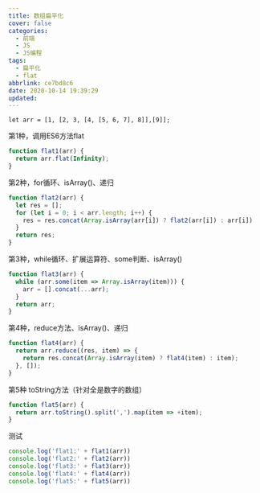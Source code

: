 ```yaml
---
title: 数组扁平化
cover: false
categories:
  - 前端
  - JS
  - JS编程
tags:
  - 扁平化
  - flat
abbrlink: ce7bd8c6
date: 2020-10-14 19:39:29
updated:
---
```


    let arr = [1, [2, 3, [4, [5, 6, 7], 8]],[9]];

第1种，调用ES6方法flat
```js
function flat1(arr) {
  return arr.flat(Infinity);
}
```

第2种，for循环、isArray()、递归
```js
function flat2(arr) {
  let res = [];
  for (let i = 0; i < arr.length; i++) {
    res = res.concat(Array.isArray(arr[i]) ? flat2(arr[i]) : arr[i])
  }
  return res;
}
```

第3种，while循环、扩展运算符、some判断、isArray()
```js
function flat3(arr) {
  while (arr.some(item => Array.isArray(item))) {
    arr = [].concat(...arr);
  }
  return arr;
}
```

第4种，reduce方法、isArray()、递归
```js
function flat4(arr) {
  return arr.reduce((res, item) => {
    return res.concat(Array.isArray(item) ? flat4(item) : item);
  }, []);
}
```

第5种 toString方法（针对全是数字的数组）
```js
function flat5(arr) {
  return arr.toString().split(',').map(item => +item);
}
```

测试
```js
console.log('flat1:' + flat1(arr))
console.log('flat2:' + flat2(arr))
console.log('flat3:' + flat3(arr))
console.log('flat4:' + flat4(arr))
console.log('flat5:' + flat5(arr))
```